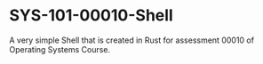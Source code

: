 # SYS-101-00010-Shell
A very simple Shell that is created in Rust for assessment 00010 of Operating Systems Course.
